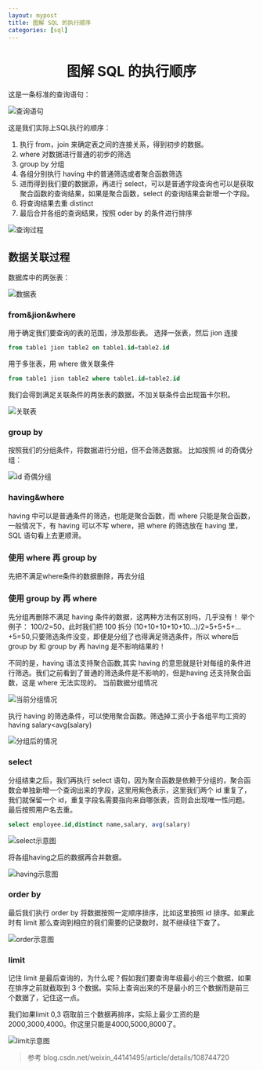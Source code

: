 ```yaml
---
layout: mypost
title: 图解 SQL 的执行顺序
categories: [sql]
---
```

# <center>图解 SQL 的执行顺序</center>
这是一条标准的查询语句：

![查询语句](pho1.jpg)

这是我们实际上SQL执行的顺序：
1. 执行 from，join 来确定表之间的连接关系，得到初步的数据。
2. where 对数据进行普通的初步的筛选
3. group by 分组
4. 各组分别执行 having 中的普通筛选或者聚合函数筛选
5. 进而得到我们要的数据源，再进行 select，可以是普通字段查询也可以是获取聚合函数的查询结果，如果是聚合函数，select 的查询结果会新增一个字段。
6. 将查询结果去重 distinct
7. 最后合并各组的查询结果，按照 oder by 的条件进行排序

![查询过程](pho2.jpg)

## 数据关联过程
数据库中的两张表：

![数据表](pho3.jpg)

### from&jion&where
用于确定我们要查询的表的范围，涉及那些表。
选择一张表，然后 jion 连接
```sql
from table1 jion table2 on table1.id=table2.id
```
用于多张表，用 where 做关联条件
```sql
from table1 jion table2 where table1.id=table2.id
```
我们会得到满足关联条件的两张表的数据，不加关联条件会出现笛卡尔积。

![关联表](pho4.jpg)

### group by
按照我们的分组条件，将数据进行分组，但不会筛选数据。
比如按照 id 的奇偶分组：

![id 奇偶分组](pho5.jpg)

### having&where
having 中可以是普通条件的筛选，也能是聚合函数，而 where 只能是聚合函数，一般情况下，有 having 可以不写 where，把 where 的筛选放在 having 里，SQL 语句看上去更顺滑。

### 使用 where 再 group by
先把不满足where条件的数据删除，再去分组

### 使用 group by 再 where 
先分组再删除不满足 having 条件的数据，这两种方法有区别吗，几乎没有！
举个例子：
100/2=50，此时我们把 100 拆分 (10+10+10+10+10…)/2=5+5+5+…+5=50,只要筛选条件没变，即便是分组了也得满足筛选条件，所以 where后 group by 和 group by 再 having 是不影响结果的！

不同的是，having 语法支持聚合函数,其实 having 的意思就是针对每组的条件进行筛选。我们之前看到了普通的筛选条件是不影响的，但是having 还支持聚合函数，这是 where 无法实现的。
当前数据分组情况

![当前分组情况](pho6.jpg)

执行 having 的筛选条件，可以使用聚合函数。筛选掉工资小于各组平均工资的 having salary<avg(salary)

![分组后的情况](pho7.jpg)

### select
分组结束之后，我们再执行 select 语句，因为聚合函数是依赖于分组的，聚合函数会单独新增一个查询出来的字段，这里用紫色表示，这里我们两个 id 重复了，我们就保留一个 id，重复字段名需要指向来自哪张表，否则会出现唯一性问题。最后按照用户名去重。
```sql
select employee.id,distinct name,salary, avg(salary)
```

![select示意图](pho8.jpg)

将各组having之后的数据再合并数据。

![having示意图](pho9.jpg)

### order by
最后我们执行 order by 将数据按照一定顺序排序，比如这里按照 id 排序。如果此时有 limit 那么查询到相应的我们需要的记录数时，就不继续往下查了。

![order示意图](pho10.jpg)

### limit
记住 limit 是最后查询的，为什么呢？假如我们要查询年级最小的三个数据，如果在排序之前就截取到 3 个数据。实际上查询出来的不是最小的三个数据而是前三个数据了，记住这一点。

我们如果limit 0,3 窃取前三个数据再排序，实际上最少工资的是2000,3000,4000。你这里只能是4000,5000,8000了。

![limit示意图](pho11.jpg)

>参考
blog.csdn.net/weixin_44141495/article/details/108744720
